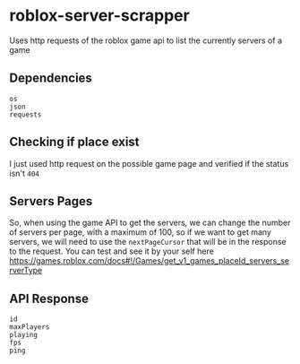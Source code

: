 # roblox-server-scrapper
Uses http requests of the roblox game api to list the currently servers of a game

## Dependencies
```
os
json
requests
```

## Checking if place exist
I just used http request on the possible game page and verified if the status isn't `404`

## Servers Pages
So, when using the game API to get the servers, we can change the number of servers per page, with a maximum of 100, so if we want to get many servers, we will need to use the `nextPageCursor` that will be in the response to the request.
You can test and see it by your self here https://games.roblox.com/docs#!/Games/get_v1_games_placeId_servers_serverType

## API Response
```
id
maxPlayers
playing
fps
ping
```
